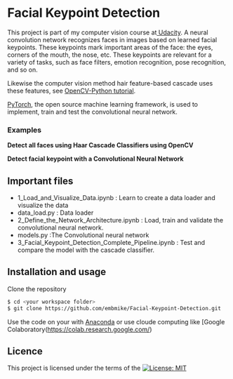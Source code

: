 # Facial Keypoint Detection
This project is part of my computer vision course at[ Udacity](https://www.udacity.com/course/computer-vision-nanodegree--nd891). A neural convolution network recognizes faces in images based on learned facial keypoints. 
These keypoints mark important areas of the face: the eyes, corners of the mouth, the nose, etc. These keypoints are relevant for a variety of tasks, such as face filters, emotion recognition, pose recognition, and so on. 

Likewise the computer vision method hair feature-based cascade uses these features, see [OpenCV-Python tutorial](https://opencv-python-tutroals.readthedocs.io/en/latest/py_tutorials/py_objdetect/py_face_detection/py_face_detection.html).

[PyTorch](https://pytorch.org/), the open source machine learning framework, is used to implement, train and test the convolutional neural network.

### Examples

**Detect all faces using Haar Cascade Classifiers using OpenCV**   

**Detect facial keypoint with a Convolutional Neural Network**


## Important files
- 1_Load_and_Visualize_Data.ipynb : Learn to create a data loader and visualize the data
- data_load.py : Data loader
- 2_Define_the_Network_Architecture.ipynb : Load, train and validate the convolutional neural network.
- models.py :The Convolutional neural network
- 3_Facial_Keypoint_Detection_Complete_Pipeline.ipynb : Test and compare the model with the cascade classifier.


## Installation and usage
Clone the repository
```sh
$ cd <your workspace folder>
$ git clone https://github.com/embmike/Facial-Keypoint-Detection.git
```

Use the code on your with [Anaconda](https://www.anaconda.com/) or use cloude computing like [Google Colaboratory(https://colab.research.google.com/)


## Licence
This project is licensed under the terms of the [![License: MIT](https://img.shields.io/badge/License-MIT-yellow.svg)](https://opensource.org/licenses/MIT)
